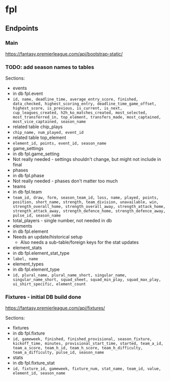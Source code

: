 # fpl

## Endpoints

### Main
https://fantasy.premierleague.com/api/bootstrap-static/
### TODO: add season names to tables
Sections: 
   
* events
 * in db fpl.event 
 * `id, name, deadline_time, average_entry_score, finished,
       data_checked, highest_scoring_entry, deadline_time_game_offset,
       highest_score, is_previous, is_current, is_next,
       cup_leagues_created, h2h_ko_matches_created, most_selected,
       most_transferred_in, top_element, transfers_made,
       most_captained, most_vice_captained, season_name`
 * related table chip_plays
 * `chip_name, num_played, event_id`
 * related table top_element	
 * `element_id, points,	event_id, season_name`
* game_settings
 * in db fpl.game_setting
 * Not really needed - settings shouldn't change, but might not include in final
* phases
 * in db fpl.phase
 * Not really needed - phases don't matter too much
* teams
 * in db fpl.team 
 * `team_id, draw, form, season_team_id, loss, name, played,
       points, position, short_name, strength, team_division,
       unavailable, win, strength_overall_home, strength_overall_away,
       strength_attack_home, strength_attack_away, strength_defence_home,
       strength_defence_away, pulse_id, season_name`
* total_players - single number, not needed in db
* elements
 * in db fpl.element 
 * Needs an update/historical setup
   * Also needs a sub-table/foreign keys for the stat updates
* element_stats
 * in db fpl.element_stat_type
 * `label, name`
* element_types
 * in db fpl.element_type
 * `id, plural_name, plural_name_short, singular_name, singular_name_short, squad_sheet, squad_min_play, squad_max_play, ui_shirt_specific, element_count`

### Fixtures - initial DB build done
https://fantasy.premierleague.com/api/fixtures/

Sections:

* fixtures
 * in db fpl.fixture
 * `id, gameweek, finished, finished_provisional, season_fixture, kickoff_time, minutes, provisional_start_time, started, team_a_id, team_a_score, team_h_id, team_h_score, team_h_difficulty, team_a_difficulty, pulse_id, season_name`
* stats
 * in db fpl.fixture_stat
 * `id, fixture_id, gameweek, fixture_num, stat_name, team_id, value, element_id, season_name` 
 
 
 
